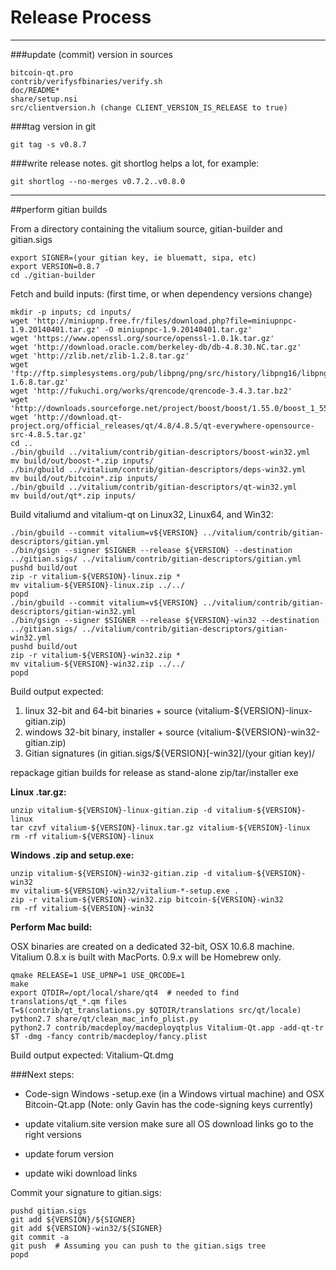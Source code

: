 Release Process
====================

* * *

###update (commit) version in sources


	bitcoin-qt.pro
	contrib/verifysfbinaries/verify.sh
	doc/README*
	share/setup.nsi
	src/clientversion.h (change CLIENT_VERSION_IS_RELEASE to true)

###tag version in git

	git tag -s v0.8.7

###write release notes. git shortlog helps a lot, for example:

	git shortlog --no-merges v0.7.2..v0.8.0

* * *

##perform gitian builds

 From a directory containing the vitalium source, gitian-builder and gitian.sigs
  
	export SIGNER=(your gitian key, ie bluematt, sipa, etc)
	export VERSION=0.8.7
	cd ./gitian-builder

 Fetch and build inputs: (first time, or when dependency versions change)

	mkdir -p inputs; cd inputs/
	wget 'http://miniupnp.free.fr/files/download.php?file=miniupnpc-1.9.20140401.tar.gz' -O miniupnpc-1.9.20140401.tar.gz'
	wget 'https://www.openssl.org/source/openssl-1.0.1k.tar.gz'
	wget 'http://download.oracle.com/berkeley-db/db-4.8.30.NC.tar.gz'
	wget 'http://zlib.net/zlib-1.2.8.tar.gz'
	wget 'ftp://ftp.simplesystems.org/pub/libpng/png/src/history/libpng16/libpng-1.6.8.tar.gz'
	wget 'http://fukuchi.org/works/qrencode/qrencode-3.4.3.tar.bz2'
	wget 'http://downloads.sourceforge.net/project/boost/boost/1.55.0/boost_1_55_0.tar.bz2'
	wget 'http://download.qt-project.org/official_releases/qt/4.8/4.8.5/qt-everywhere-opensource-src-4.8.5.tar.gz'
	cd ..
	./bin/gbuild ../vitalium/contrib/gitian-descriptors/boost-win32.yml
	mv build/out/boost-*.zip inputs/
	./bin/gbuild ../vitalium/contrib/gitian-descriptors/deps-win32.yml
	mv build/out/bitcoin*.zip inputs/
	./bin/gbuild ../vitalium/contrib/gitian-descriptors/qt-win32.yml
	mv build/out/qt*.zip inputs/

 Build vitaliumd and vitalium-qt on Linux32, Linux64, and Win32:
  
	./bin/gbuild --commit vitalium=v${VERSION} ../vitalium/contrib/gitian-descriptors/gitian.yml
	./bin/gsign --signer $SIGNER --release ${VERSION} --destination ../gitian.sigs/ ../vitalium/contrib/gitian-descriptors/gitian.yml
	pushd build/out
	zip -r vitalium-${VERSION}-linux.zip *
	mv vitalium-${VERSION}-linux.zip ../../
	popd
	./bin/gbuild --commit vitalium=v${VERSION} ../vitalium/contrib/gitian-descriptors/gitian-win32.yml
	./bin/gsign --signer $SIGNER --release ${VERSION}-win32 --destination ../gitian.sigs/ ../vitalium/contrib/gitian-descriptors/gitian-win32.yml
	pushd build/out
	zip -r vitalium-${VERSION}-win32.zip *
	mv vitalium-${VERSION}-win32.zip ../../
	popd

  Build output expected:

  1. linux 32-bit and 64-bit binaries + source (vitalium-${VERSION}-linux-gitian.zip)
  2. windows 32-bit binary, installer + source (vitalium-${VERSION}-win32-gitian.zip)
  3. Gitian signatures (in gitian.sigs/${VERSION}[-win32]/(your gitian key)/

repackage gitian builds for release as stand-alone zip/tar/installer exe

**Linux .tar.gz:**

	unzip vitalium-${VERSION}-linux-gitian.zip -d vitalium-${VERSION}-linux
	tar czvf vitalium-${VERSION}-linux.tar.gz vitalium-${VERSION}-linux
	rm -rf vitalium-${VERSION}-linux

**Windows .zip and setup.exe:**

	unzip vitalium-${VERSION}-win32-gitian.zip -d vitalium-${VERSION}-win32
	mv vitalium-${VERSION}-win32/vitalium-*-setup.exe .
	zip -r vitalium-${VERSION}-win32.zip bitcoin-${VERSION}-win32
	rm -rf vitalium-${VERSION}-win32

**Perform Mac build:**

  OSX binaries are created on a dedicated 32-bit, OSX 10.6.8 machine.
  Vitalium 0.8.x is built with MacPorts.  0.9.x will be Homebrew only.

	qmake RELEASE=1 USE_UPNP=1 USE_QRCODE=1
	make
	export QTDIR=/opt/local/share/qt4  # needed to find translations/qt_*.qm files
	T=$(contrib/qt_translations.py $QTDIR/translations src/qt/locale)
	python2.7 share/qt/clean_mac_info_plist.py
	python2.7 contrib/macdeploy/macdeployqtplus Vitalium-Qt.app -add-qt-tr $T -dmg -fancy contrib/macdeploy/fancy.plist

 Build output expected: Vitalium-Qt.dmg

###Next steps:

* Code-sign Windows -setup.exe (in a Windows virtual machine) and
  OSX Bitcoin-Qt.app (Note: only Gavin has the code-signing keys currently)

* update vitalium.site version
  make sure all OS download links go to the right versions

* update forum version

* update wiki download links

Commit your signature to gitian.sigs:

	pushd gitian.sigs
	git add ${VERSION}/${SIGNER}
	git add ${VERSION}-win32/${SIGNER}
	git commit -a
	git push  # Assuming you can push to the gitian.sigs tree
	popd

